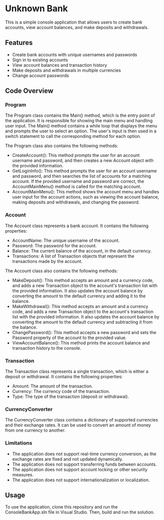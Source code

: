 # Unknown Bank

This is a simple console application that allows users to create bank accounts, view account balances, and make deposits and withdrawals.

## Features

- Create bank accounts with unique usernames and passwords
- Sign in to existing accounts
- View account balances and transaction history
- Make deposits and withdrawals in multiple currencies
- Change account passwords

## Code Overview

### Program

The Program class contains the Main() method, which is the entry point of the application. It is responsible for showing the main menu and handling user input. The Main() method contains a while loop that displays the menu and prompts the user to select an option. The user's input is then used in a switch statement to call the corresponding method for each option.

The Program class also contains the following methods:

- CreateAccount(): This method prompts the user for an account username and password, and then creates a new Account object with the provided information.
- GetLoginInfo(): This method prompts the user for an account username and password, and then searches the list of accounts for a matching account. If the provided username and password are correct, the AccountMainMenu() method is called for the matching account.
- AccountMainMenu(): This method shows the account menu and handles user input for the account actions, such as viewing the account balance, making deposits and withdrawals, and changing the password.

### Account

The Account class represents a bank account. It contains the following properties:

- AccountName: The unique username of the account.
- Password: The password for the account.
- Balance: The current balance of the account, in the default currency.
- Transactions: A list of Transaction objects that represent the transactions made by the account.

The Account class also contains the following methods:

- MakeDeposit(): This method accepts an amount and a currency code, and adds a new Transaction object to the account's transaction list with the provided information. It also updates the account balance by converting the amount to the default currency and adding it to the balance.
- MakeWithdrawal(): This method accepts an amount and a currency code, and adds a new Transaction object to the account's transaction list with the provided information. It also updates the account balance by converting the amount to the default currency and subtracting it from the balance.
- ChangePassword(): This method accepts a new password and sets the Password property of the account to the provided value.
- ViewAccountBalance(): This method prints the account balance and transaction history to the console.

### Transaction

The Transaction class represents a single transaction, which is either a deposit or withdrawal. It contains the following properties:

- Amount: The amount of the transaction.
- Currency: The currency code of the transaction.
- Type: The type of the transaction (deposit or withdrawal).

### CurrencyConverter

The CurrencyConverter class contains a dictionary of supported currencies and their exchange rates. It can be used to convert an amount of money from one currency to another.

### Limitations

- The application does not support real-time currency conversion, as the exchange rates are fixed and not updated dynamically.
- The application does not support transferring funds between accounts.
- The application does not support account locking or other security measures.
- The application does not support internationalization or localization.

## Usage

To use the application, clone this repository and run the ConsoleBankApp.sln file in Visual Studio. Then, build and run the solution.
